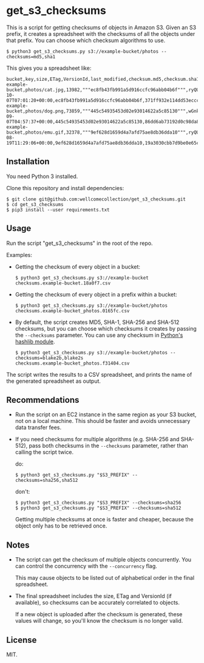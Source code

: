 # get_s3_checksums

This is a script for getting checksums of objects in Amazon S3.
Given an S3 prefix, it creates a spreadsheet with the checksums of all the objects under that prefix.
You can choose which checksum algorithms to use.

```console
$ python3 get_s3_checksums.py s3://example-bucket/photos --checksums=md5,sha1
```

This gives you a spreadsheet like:

```csv
bucket,key,size,ETag,VersionId,last_modified,checksum.md5,checksum.sha1
example-bucket,photos/cat.jpg,13982,"""ec8fb43fb991a5d916ccfc96abb04b6f""",ryQUDd5K6mhopegcMDsG1wsqjTbplmEd,2021-10-07T07:01:20+00:00,ec8fb43fb991a5d916ccfc96abb04b6f,371ff932e114dd53eccca6e2ba28a4cc2ccb43d8
example-bucket,photos/dog.png,73859,"""445c54935453d02e93014622a5c85130""",wGnkfqUOYqtFyKU0dhxV3S8gEvAnyBHS,2021-09-07T04:57:37+00:00,445c54935453d02e93014622a5c85130,86dd6ab73192d0c98da80393778493996dc87834
example-bucket,photos/emu.gif,32378,"""9ef628d1659d4a7afd75ae8db36dda10""",ryQUDd5K6mhopegcMDsG1wsqjTbplmEd,2021-08-19T11:29:06+00:00,9ef628d1659d4a7afd75ae8db36dda10,19a3030cbb7d9be0e65c9c6899feeb5b601ecef1
```

## Installation

You need Python 3 installed.

Clone this repository and install dependencies:

```console
$ git clone git@github.com:wellcomecollection/get_s3_checksums.git
$ cd get_s3_checksums
$ pip3 install --user requirements.txt
```

## Usage

Run the script "get_s3_checksums" in the root of the repo.

Examples:

*   Getting the checksum of every object in a bucket:

    ```console
    $ python3 get_s3_checksums.py s3://example-bucket
    checksums.example-bucket.18a0f7.csv
    ```

*   Getting the checksum of every object in a prefix within a bucket:

    ```console
    $ python3 get_s3_checksums.py s3://example-bucket/photos
    checksums.example-bucket_photos.0165fc.csv
    ```

*   By default, the script creates MD5, SHA-1, SHA-256 and SHA-512 checksums, but you can choose which checksums it creates by passing the `--checksums` parameter.
    You can use any checksum in [Python's hashlib module](https://docs.python.org/3/library/hashlib.html).

    ```console
    $ python3 get_s3_checksums.py s3://example-bucket/photos --checksums=blake2b,blake2s
    checksums.example-bucket_photos.f31404.csv
    ```

The script writes the results to a CSV spreadsheet, and prints the name of the generated spreadsheet as output.

## Recommendations

*   Run the script on an EC2 instance in the same region as your S3 bucket, not on a local machine.
    This should be faster and avoids unnecessary data transfer fees.

*   If you need checksums for multiple algorithms (e.g. SHA-256 and SHA-512), pass both checksums in the `--checksums` parameter, rather than calling the script twice.

    do:

    ```console
    $ python3 get_s3_checksums.py "$S3_PREFIX" --checksums=sha256,sha512
    ```

    don't:

    ```console
    $ python3 get_s3_checksums.py "$S3_PREFIX" --checksums=sha256
    $ python3 get_s3_checksums.py "$S3_PREFIX" --checksums=sha512
    ```

    Getting multiple checksums at once is faster and cheaper, because the object only has to be retrieved once.

## Notes

*   The script can get the checksum of multiple objects concurrently.
    You can control the concurrency with the `--concurrency` flag.

    This may cause objects to be listed out of alphabetical order in the final spreadsheet.

*   The final spreadsheet includes the size, ETag and VersionId (if available), so checksums can be accurately correlated to objects.

    If a new object is uploaded after the checksum is generated, these values will change, so you'll know the checksum is no longer valid.

## License

MIT.
